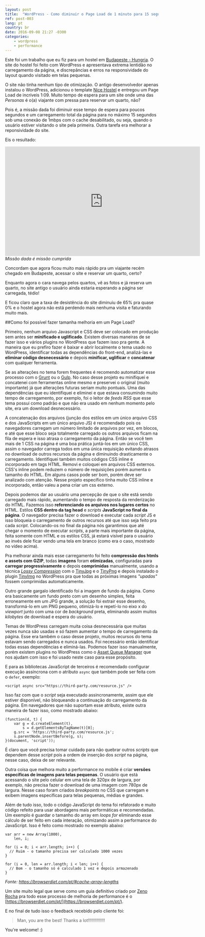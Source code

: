 ```yaml
---
layout: post
title:  "WordPress - Como diminuir o Page Load de 1 minuto para 15 segundos"
ref: post-003
lang: pt
country: br
date: 2016-09-08 21:27 -0300
categories:
    - wordpress
    - performance
---
```


Este foi um trabalho que eu fiz para um hostel em [Budapeste - Hungria](https://www.lonelyplanet.com/hungary/budapest).
O site do hostel foi feito com WordPress e apresentava extrema lentidão no carregamento da página,
e discrepâncias e erros na responsividade do layout quando visitado em telas pequenas.

O site não tinha nenhum tipo de otimização. O antigo desenvolvedor apenas instalou o WordPress, adicionou o template [Nice Hostel](https://themeforest.net/item/nice-hotel-wordpress-theme/2661854) e entregou
um Page Load de incríveis 1:09. Muito tempo de espera para um site onde uma das _Personas_ é
o(a) viajante com pressa para reservar um quarto, não?

Pois é, a missão dada foi diminuir esse tempo de espera para poucos segundos e um carregamento
total da página para no máximo 15 segundos sob uma conexão de 1mbps com o cache desabilitado,
ou seja, quando o usuário estiver visitando o site pela primeira. Outra tarefa era melhorar a reponsividade do site.

Eis o resultado:

<iframe src="https://player.vimeo.com/video/157547302" width="640" height="360" frameborder="0" webkitallowfullscreen mozallowfullscreen allowfullscreen></iframe>
<em>Missão dada é missão cumprida</em>

Concordam que agora ficou muito mais rápido pra um viajante recém chegado em Budapeste,
acessar o site e reservar um quarto, certo?

Enquanto agora o cara navega pelos quartos, vê as fotos e já reserva um quarto,
no site antigo o usuário ainda estaria esperando a página ser carregada, tédio!

E ficou claro que a taxa de desistência do site diminuiu de 65% pra quase 0% e o hostel agora
não está perdendo mais nenhuma visita e faturando muito mais.

##Como foi possível fazer tamanha melhoria em um Page Load?

Primeiro, nenhum arquivo Javascript e CSS deve ser colocado em produção sem antes ser **minificado e uglificado**.
Existem diversas maneiras de se fazer isso e vários plugins no WordPress que fazem isso pra gente.
A maneira que eu prefiro fazer é baixar e abrir localmente o tema usado no WordPress, identificar todas as dependências do front-end,
analizá-las e **eliminar código desnecessário** e depois **minificar, uglificar** e **concatenar** com qualquer
ferramenta.

Se as alterações no tema forem frequentes é recomendo automatizar esse processo com o 
[Grunt](http://gruntjs.com/) ou o [Gulp](http://gulpjs.com/).
No caso desse projeto eu minifiquei e concatenei com ferramentas online mesmo e preservei o original (muito importante)
já que alterações futuras seriam muito pontuais. Uma das dependências que eu identifiquei e eliminei e que estava
consumindo muito tempo de carregamento, por exemplo, foi o leitor de _feeds RSS_ que esse tema possui como padrão
e que não era usado em nenhum momento pelo site, era um download desnecessário.

A concatenação dos arquivos (junção dos estilos em um único arquivo CSS e dos JavaScripts em um único arquivo JS)
é recomendado pois os navegadores carregam um número limitado de arquivos por vez, em blocos,
e até que esse bloco seja totalmente carregado os outros arquivos ficam na fila de espera
e isso atrasa o carregamento da página. Então se você tem mais de 1 CSS na página é uma boa prática
juntá-los em um único CSS, assim o navegador carrega todos em uma única requisição evitando atrasos no download de outros recursos da página e
diminuindo drasticamente o carregamento. Identifiquei também muitos códigos CSS inline e incorporado em tags HTML. Removi e coloquei
em arquivos CSS externos. CSS's inline podem reduzem o número de requisições porém aumenta o tamanho do HTML.
Em alguns casos pode ser bom, porém deve ser analizado com atenção.
Nesse projeto específico tinha muito CSS inline e incorporado, então valeu a pena criar um css externo.

Depois podemos dar ao usuário uma percepção de que o site está sendo carregado mais rápido, aumentando
o tempo de resposta da renderização do HTML.
Fazemos isso **referenciando os arquivos nos lugares certos** no HTML. Estilos **CSS dentro da
tag head** e _scripts_ **JavaScript no final da página**. O navegador
precisa fazer o download e executar cada _script_ JS e isso bloqueia o carregamento de outros recursos até
que isso seja feito pra cada _script_. Colocando-os no final da página nós garantimos que até
chegar o momento de executar _scripts_, a parte mais importante da página, feita somente com HTML e os estilos CSS,
já estará visível para o usuário ao invés dele ficar vendo uma tela em branco (como era o caso, mostrado no vídeo acima).

Pra melhorar ainda mais esse carregamento foi feito **compressão dos htmls e assets com GZIP**, todas **imagens** foram
**otimizadas**, configuradas para **carregar progressivamente** e depois **comprimidas** manualmente, usando a técnica
[_Lossy Compression_](https://en.wikipedia.org/wiki/Lossy_compression)
com o [TinyJpg](https://tinyjpg.com/) e o [TinyPng](https://tinypng.com/) e depois instalado
o plugin [TinyImg](https://br.wordpress.org/plugins/tiny-compress-images/) no WordPress pra que
todas as próximas imagens _"upadas"_ fossem comprimidas automaticamente.

Outro grande gargalo identificado foi a imagem de fundo da página. Como era basicamente um fundo preto com
um desenho simples, feita erroneamente em um JPG grande, a solução foi extrair esse desenho, transformá-lo em um PNG pequeno, otimizá-lo
e repetí-lo no eixo x do _viewport_ junto com uma cor de _background_ preta, eliminando assim muitos _kilobytes_ de download e espera do usuário.

Temas de WordPress carregam muita coisa desnecessária que muitas vezes nunca são usadas e só fazem aumentar o tempo de carregamento da página.
Esse era também o caso desse projeto, muitos recursos do tema estavam sendo carregados e nunca usados.
Foi necessário então identificar todas essas dependências e eliminá-las.
Podemos fazer isso manualmente, porém existem plugins no WordPress como o
[Asset Queue Manager](https://wordpress.org/plugins/asset-queue-manager/) que nos
ajudam com isso e foi usado neste caso para esse propósito.

E para as bibliotecas JavaScript de terceiros é recomendado configurar execução assíncrona
com o atributo <code class="inline">async</code> que também pode ser feita com o <code class="inline">defer</code>, exemplo:

<pre><code class="language-markup">&lt;script async src="https://third-party.com/resource.js" />
</code></pre>

Isso faz com que o _script_ seja executado assincronamente, assim que ele estiver disponível, não bloqueando a continuação do carregamento da página. 
Em navegadores que não suportam esse atributo, existe outra maneira de fazer isso, como mostrado abaixo:

<pre><code class="language-javascript">(function(d, t) {
    var g = d.createElement(t),
        s = d.getElementsByTagName(t)[0];
    g.src = 'https://third-party.com/resource.js';
    s.parentNode.insertBefore(g, s);
}(document, 'script'));
</code></pre>

É claro que você precisa tomar cuidado para não quebrar outros _scripts_ que dependem desse _script_
pois a ordem de inserção dos _script_ na página, nesse caso, deixa de ser relevante.

Outra coisa que melhora muito a performance no mobile é criar
**versões específicas de imagens para telas pequenas**. O usuário que está acessando o site pelo celular 
em uma tela de 320px de largura, por exemplo, não precisa fazer o download de uma imagem com 780px de largura.
Nesse caso foram criados _breakpoints_ no CSS que carregam e exibem imagens específicas
para telas pequenas, médias e grandes.  

Além de tudo isso, todo o código JavaScript do tema foi refatorado e muito código refeito para
usar abordagens mais performáticas e recomendadas. Um exemplo é guardar o tamanho do array em
_loops for_ eliminando esse cálculo de ser feito em cada interação, otimizando assim a performance do JavaScript.
Isso é feito como mostrado no exemplo abaixo:

<pre><code class="language-javascript">var arr = new Array(1000),
    len, i;

for (i = 0; i < arr.length; i++) {
  // Ruim - o tamanho precisa ser calculado 1000 vezes
}

for (i = 0, len = arr.length; i < len; i++) {
  // Bom - o tamanho só é calculado 1 vez e depois armazenado
}
</code></pre>

<em>Fonte: https://browserdiet.com/pt/#cache-array-lengths</em>

Um site muito legal que serve como um guia definitivo criado por [Zeno Rocha](https://zenorocha.com/)
pra todo esse processo de melhoria de performance
é o [https://browserdiet.com/pt/](https://browserdiet.com/pt/).


E no final de tudo isso o feedback recebido pelo cliente foi:

> Man, you are the best! Thanks a lot!!!!!!!!!!!!!!

You're welcome! :)

